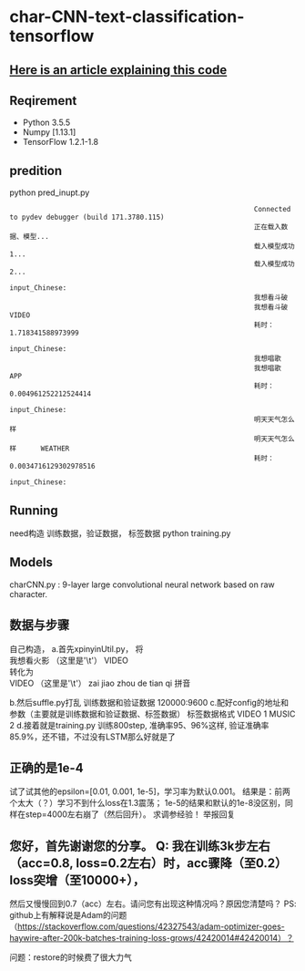 # char-CNN-text-classification-tensorflow

## [Here is an article explaining this code](http://blog.csdn.net/Irving_zhang/article/details/75634108) ##

## Reqirement ##
- Python 3.5.5
- Numpy [1.13.1]
- TensorFlow 1.2.1-1.8

## predition ##
python pred_inupt.py


                                                                Connected to pydev debugger (build 171.3780.115)
                                                                正在载入数据、模型...
                                                                载入模型成功1...
                                                                载入模型成功2...
                                                                input_Chinese:
                                                                我想看斗破
                                                                我想看斗破 	 VIDEO
                                                                耗时：  1.718341588973999
                                                                input_Chinese:
                                                                我想唱歌
                                                                我想唱歌 	 APP
                                                                耗时：  0.004961252212524414
                                                                input_Chinese:
                                                                明天天气怎么样
                                                                明天天气怎么样 	 WEATHER
                                                                耗时：  0.0034716129302978516
                                                                input_Chinese:

## Running ##
need构造 训练数据，验证数据， 标签数据
python training.py

## Models ##
charCNN.py : 9-layer large convolutional neural network based on raw character.

## 数据与步骤 ##
自己构造，
a.首先xpinyinUtil.py，  将    
                             我想看火影     （这里是'\t'）       VIDEO    
                      转化为    
                             VIDEO	       （这里是'\t'）        zai jiao zhou de tian qi
                      拼音
                      
b.然后suffle.py打乱  训练数据和验证数据 120000:9600
c.配好config的地址和参数（主要就是训练数据和验证数据、标签数据） 
                      标签数据格式  VIDEO 1
                                   MUSIC 2
d.接着就是training.py   训练800step, 准确率95、96%这样,  验证准确率85.9%，还不错，不过没有LSTM那么好就是了
## 正确的是1e-4
试了试其他的epsilon=[0.01, 0.001, 1e-5]，学习率为默认0.001。
结果是：前两个太大（？）学习不到什么loss在1.3震荡；
1e-5的结果和默认的1e-8没区别，同样在step=4000左右崩了（然后回升）。 求调参经验！
举报回复


##  您好，首先谢谢您的分享。 Q: 我在训练3k步左右（acc=0.8, loss=0.2左右）时，acc骤降（至0.2）loss突增（至10000+），
然后又慢慢回到0.7（acc）左右。请问您有出现这种情况吗？原因您清楚吗？
PS: github上有解释说是Adam的问题（https://stackoverflow.com/questions/42327543/adam-optimizer-goes-haywire-after-200k-batches-training-loss-grows/42420014#42420014）？

问题：restore的时候费了很大力气
